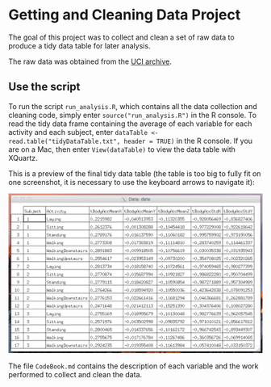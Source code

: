 # Getting and Cleaning Data Project
The goal of this project was to collect and clean a set of raw data to produce a tidy data table for later analysis. 

The raw data was obtained from the [UCI archive](https://archive.ics.uci.edu/ml/datasets/Human+Activity+Recognition+Using+Smartphones).

## Use the script
To run the script `run_analysis.R`, which contains all the data collection and cleaning code, simply enter `source("run_analysis.R")` in the R console. To read the tidy data frame containing the average of each variable for each activity and each subject, enter `dataTable <- read.table("tidyDataTable.txt", header = TRUE)` in the R console. If you are on a Mac, then enter `View(dataTable)` to view the data table with XQuartz.

This is a preview of the final tidy data table (the table is too big to fully fit on one screenshot, it is necessary to use the keyboard arrows to navigate it):

![Alt text](/img.png?raw=true "Optional Title")

The file `CodeBook.md` contains the description of each variable and the work performed to collect and clean the data.